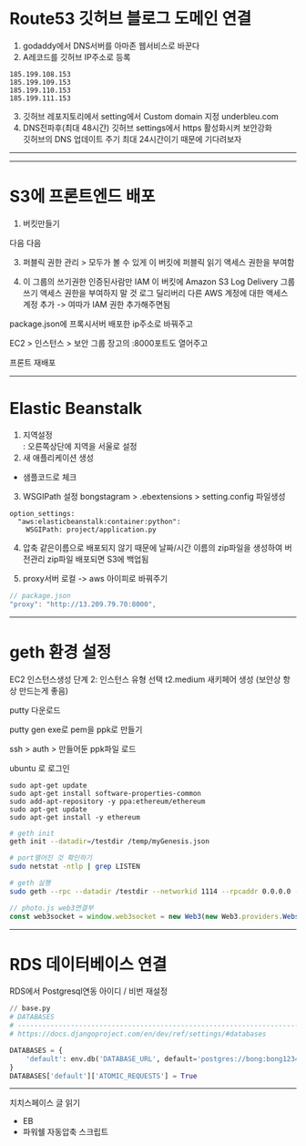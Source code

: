 # Route53 깃허브 블로그 도메인 연결
1. godaddy에서 DNS서버를 아마존 웹서비스로 바꾼다
2. A레코드를 깃허브 IP주소로 등록
```
185.199.108.153
185.199.109.153
185.199.110.153
185.199.111.153
```
3. 깃허브 레포지토리에서 setting에서 Custom domain 지정 
underbleu.com
4. DNS전파후(최대 48시간) 깃허브 settings에서 https 활성화시켜 보안강화  
깃허브의 DNS 업데이트 주기 최대 24시간이기 때문에 기다려보자


---



---

# S3에 프론트엔드 배포
1. 버킷만들기

다음 다음

3. 퍼블릭 권한 관리 > 모두가 볼 수 있게
이 버킷에 퍼블릭 읽기 액세스 권한을 부여함

4. 이 그룹의 쓰기권한 인증된사람만 IAM
이 버킷에 Amazon S3 Log Delivery 그룹 쓰기 액세스 권한을 부여하지 말 것
로그 딜리버리
다른 AWS 계정에 대한 액세스  계정 추가 -> 여따가 IAM 권한 추가해주면됨

package.json에 프록시서버 배포한 ip주소로 바꿔주고

EC2 > 인스턴스 > 보안 그룹
장고의 :8000포트도 열어주고

프론트 재배포

---

# Elastic Beanstalk
1. 지역설정  
: 오른쪽상단에 지역을 서울로 설정
2. 새 애플리케이션 생성
  * 샘플코드로 체크
3. WSGIPath 설정
bongstagram > .ebextensions > setting.config 파일생성
```
option_settings:
  "aws:elasticbeanstalk:container:python":
    WSGIPath: project/application.py
```
4. 압축
같은이름으로 배포되지 않기 때문에 날짜/시간 이름의 zip파일을 생성하여 버전관리
zip파일 배포되면 S3에 백업됨

5. proxy서버 로컬 -> aws 아이피로 바꿔주기
```js
// package.json
"proxy": "http://13.209.79.70:8000",
```

---

# geth 환경 설정
EC2 인스턴스생성
단계 2: 인스턴스 유형 선택
t2.medium
새키페어 생성 (보안상 항상 만드는게 좋음)

putty 다운로드

putty gen exe로 pem을 ppk로 만들기

ssh > auth > 만들어둔 ppk파일 로드

ubuntu 로 로그인

```
sudo apt-get update
sudo apt-get install software-properties-common
sudo add-apt-repository -y ppa:ethereum/ethereum
sudo apt-get update
sudo apt-get install -y ethereum
```


```bash
# geth init
geth init --datadir=/testdir /temp/myGenesis.json

# port열어진 것 확인하기
sudo netstat -ntlp | grep LISTEN

# geth 실행
sudo geth --rpc --datadir /testdir --networkid 1114 --rpcaddr 0.0.0.0 --rpccorsdomain "*" --rpcapi "admin,db,eth,net,web3,miner,personal" --ws --wsport 8546 --wsaddr 0.0.0.0  --wsorigins "*" console
```

```js
// photo.js web3연결부
const web3socket = window.web3socket = new Web3(new Web3.providers.WebsocketProvider('ws://13.125.208.193:8546'));
```

---

# RDS 데이터베이스 연결
RDS에서 Postgresql연동
아이디 / 비번 재설정
```py
// base.py
# DATABASES
# ------------------------------------------------------------------------------
# https://docs.djangoproject.com/en/dev/ref/settings/#databases

DATABASES = {
    'default': env.db('DATABASE_URL', default='postgres://bong:bong12345@bongstagram.cccdocdspfki.ap-northeast-2.rds.amazonaws.com:5432/bongstagram'),
}
DATABASES['default']['ATOMIC_REQUESTS'] = True
```


---

치치스페이스 글 읽기
* EB
* 파워쉘 자동압축 스크립트